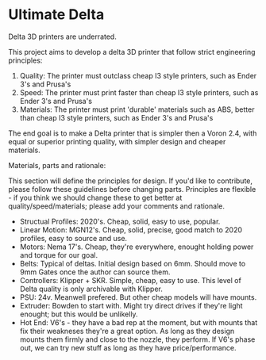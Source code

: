 # Ultimate Delta

Delta 3D printers are underrated.

This project aims to develop a delta 3D printer that follow strict engineering principles:


1) Quality: The printer must outclass cheap I3 style printers, such as Ender 3's and Prusa's
2) Speed: The printer must print faster than cheap I3 style printers, such as Ender 3's and Prusa's
3) Materials: The printer must print 'durable' materials such as ABS, better than cheap I3 style printers, such as Ender 3's and Prusa's


The end goal is to make a Delta printer that is simpler then a Voron 2.4, with equal or superior printing quality, with simpler design and cheaper materials.  



Materials, parts and rationale:

This section will define the principles for design. If you'd like to contribute, please follow these guidelines before changing parts. Principles are flexible - if you think we should change these to get better at quality/speed/materials; please add your comments and rationale.

- Structual Profiles: 2020's. Cheap, solid, easy to use, popular. 
- Linear Motion: MGN12's. Cheap, solid, precise, good match to 2020 profiles, easy to source and use.
- Motors: Nema 17's. Cheap, they're everywhere, enought holding power and torque for our goal.
- Belts: Typical of deltas. Initial design based on 6mm. Should move to 9mm Gates once the author can source them.
- Controllers: Klipper + SKR. Simple, cheap, easy to use. This level of Delta quality is only archivable with Klipper.
- PSU: 24v. Meanwell prefered. But other cheap models will have mounts.
- Extruder: Bowden to start with. Might try direct drives if they're light enought; but this would be unlikelly.
- Hot End: V6's - they have a bad rep at the moment, but with mounts that fix their weakneses they're a great option. As long as they design mounts them firmly and close to the nozzle, they perform. If V6's phase out, we can try new stuff as long as they have price/performance.

